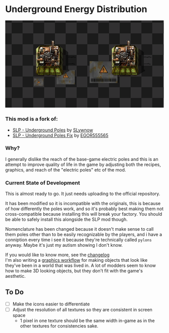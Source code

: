 # Underground Energy Distribution
![image](docs\images\example.png)

### This mod is a fork of:
 - [SLP - Underground Poles](https://mods.factorio.com/mod/slp-underground-poles) by [SLywnow](https://mods.factorio.com/user/SLywnow)
 - [SLP - Underground Poles Fix](https://mods.factorio.com/mod/slp-underground-poles-fix) by [EGOR555565](https://mods.factorio.com/user/EGOR555565)

### Why?
I generally dislike the reach of the base-game electric poles and this is an attempt to improve quality of life in the game by adjusting both the recipes, graphics, and reach of the "electric poles" etc of the mod.

### Current State of Development
This is almost ready to go. It just needs uploading to the official repository.

It has been modified so it is incompatible with the originals, this is because of how differently the poles work, and so it's probably best making them not cross-compatible because installing this will break your factory. You should be able to safely install this alongside the SLP mod though.

Nomenclature has been changed because it doesn't make sense to call them poles other than to be easily recognizable by the players, and i have a conniption every time i see it because they're technically called `pylons` anyway. Maybe it's just my autism showing I don't know.

If you would like to know more, see the [changelog](Documentation/changelog.md)  
I'm also writing a [graphics workflow](Documentation/Graphics%20Workflow.md) for making objects that look like they've been in a world that was lived in. A lot of modders seem to know how to make 3D looking objects, but they don't fit with the game's aesthetic.

## To Do
 - [ ] Make the icons easier to differentiate
 - [ ] Adjust the resolution of all textures so they are consistent in screen space
   - 1 pixel in one texture should be the same width in-game as in the other textures for consistencies sake.

